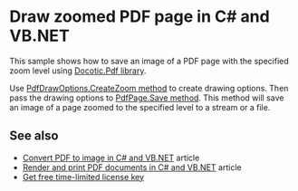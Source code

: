 # Draw zoomed PDF page in C# and VB.NET
This sample shows how to save an image of a PDF page with the specified zoom level using [Docotic.Pdf library](https://bitmiracle.com/pdf-library/).

Use [PdfDrawOptions.CreateZoom method](https://bitmiracle.com/pdf-library/help/pdfdrawoptions.createzoom.html) to create drawing options. Then pass the drawing options to [PdfPage.Save method](https://bitmiracle.com/pdf-library/help/pdfpage.save.html). This method will save an image of a page zoomed to the specified level to a stream or a file.

## See also
* [Convert PDF to image in C# and VB.NET](https://bitmiracle.com/pdf-library/convert-pdf-to-image.aspx) article
* [Render and print PDF documents in C# and VB.NET](https://bitmiracle.com/pdf-library/draw-print-pdf.aspx) article
* [Get free time-limited license key](https://bitmiracle.com/pdf-library/download-pdf-library.aspx)